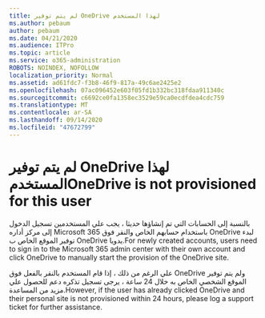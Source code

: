 ```yaml
---
title: لم يتم توفير OneDrive لهذا المستخدم
ms.author: pebaum
author: pebaum
ms.date: 04/21/2020
ms.audience: ITPro
ms.topic: article
ms.service: o365-administration
ROBOTS: NOINDEX, NOFOLLOW
localization_priority: Normal
ms.assetid: ad61fdc7-f3b8-46f9-817a-49c6ae2425e2
ms.openlocfilehash: 07ac096452e603f05fd1b332bc318fdaa911340c
ms.sourcegitcommit: c6692ce0fa1358ec3529e59ca0ecdfdea4cdc759
ms.translationtype: MT
ms.contentlocale: ar-SA
ms.lasthandoff: 09/14/2020
ms.locfileid: "47672799"
---
```

# <a name="onedrive-is-not-provisioned-for-this-user"></a><span data-ttu-id="0c1fc-102">لم يتم توفير OneDrive لهذا المستخدم</span><span class="sxs-lookup"><span data-stu-id="0c1fc-102">OneDrive is not provisioned for this user</span></span>

<span data-ttu-id="0c1fc-103">بالنسبة إلى الحسابات التي تم إنشاؤها حديثا ، يجب علي المستخدمين تسجيل الدخول إلى مركز أداره Microsoft 365 باستخدام حسابهم الخاص والنقر فوق OneDrive لبدء توفير الموقع الخاص ب OneDrive يدويا.</span><span class="sxs-lookup"><span data-stu-id="0c1fc-103">For newly created accounts, users need to sign in to the Microsoft 365 admin center with their own account and click OneDrive to manually start the provision of the OneDrive site.</span></span>
  
<span data-ttu-id="0c1fc-104">علي الرغم من ذلك ، إذا قام المستخدم بالنقر بالفعل فوق OneDrive ولم يتم توفير الموقع الشخصي الخاص به خلال 24 ساعة ، يرجى تسجيل تذكره دعم للحصول علي مزيد من المساعدة.</span><span class="sxs-lookup"><span data-stu-id="0c1fc-104">However, if the user has already clicked OneDrive and their personal site is not provisioned within 24 hours, please log a support ticket for further assistance.</span></span>
  

